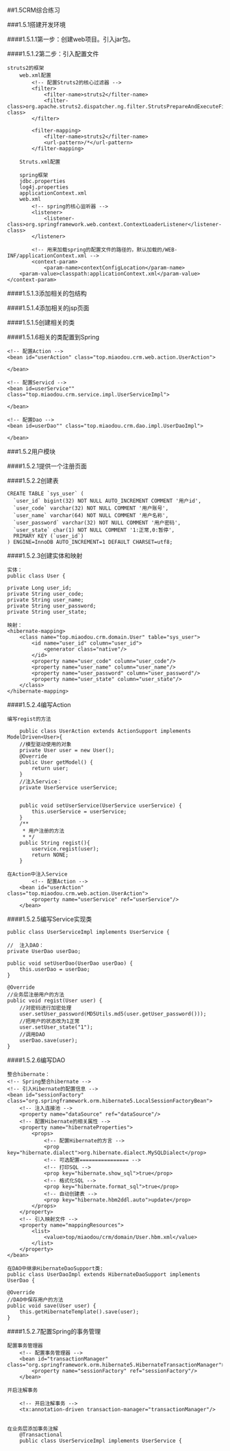 ##1.5CRM综合练习

###1.5.1搭建开发环境

####1.5.1.1第一步：创建web项目。引入jar包。

####1.5.1.2第二步：引入配置文件

	struts2的框架
		web.xml配置
			<!-- 配置Struts2的核心过滤器 -->
		 	<filter>
		 		<filter-name>struts2</filter-name>
		 		<filter-class>org.apache.struts2.dispatcher.ng.filter.StrutsPrepareAndExecuteFilter</filter-class>
		 	</filter> 
		 	
		 	<filter-mapping>
		 		<filter-name>struts2</filter-name>
		 		<url-pattern>/*</url-pattern>
		 	</filter-mapping>

		Struts.xml配置
			
		spring框架
		jdbc.properties		
		log4j.properties
		applicationContext.xml
		web.xml
			<!-- spring的核心监听器 -->
		  	<listener>
		  		<listener-class>org.springframework.web.context.ContextLoaderListener</listener-class>
		  	</listener>
		  
		  	<!-- 用来加载spring的配置文件的路径的，默认加载的/WEB-INF/applicationContext.xml -->
		  	<context-param>
		  		<param-name>contextConfigLocation</param-name>
		<param-value>classpath:applicationContext.xml</param-value>
  	</context-param>
####1.5.1.3添加相关的包结构

####1.5.1.4添加相关的jsp页面

####1.5.1.5创建相关的类



####1.5.1.6相关的类配置到Spring

	<!-- 配置Action -->
	<bean id="userAction" class="top.miaodou.crm.web.action.UserAction">
	
	</bean>
	
	<!-- 配置Servicd -->
	<bean id=userService"" class="top.miaodou.crm.service.impl.UserServiceImpl">
	
	</bean>
	
	<!-- 配置Dao -->
	<bean id=userDao"" class="top.miaodou.crm.dao.impl.UserDaoImpl">
	
	</bean>

###1.5.2用户模块

####1.5.2.1提供一个注册页面

####1.5.2.2创建表

	CREATE TABLE `sys_user` (
	  `user_id` bigint(32) NOT NULL AUTO_INCREMENT COMMENT '用户id',
	  `user_code` varchar(32) NOT NULL COMMENT '用户账号',
	  `user_name` varchar(64) NOT NULL COMMENT '用户名称',
	  `user_password` varchar(32) NOT NULL COMMENT '用户密码',
	  `user_state` char(1) NOT NULL COMMENT '1:正常,0:暂停',
	  PRIMARY KEY (`user_id`)
	) ENGINE=InnoDB AUTO_INCREMENT=1 DEFAULT CHARSET=utf8;
	
####1.5.2.3创建实体和映射

	实体：
	public class User {
	
	private Long user_id;
	private String user_code;
	private String user_name;
	private String user_password;
	private String user_state;

	映射：
	<hibernate-mapping>
		<class name="top.miaodou.crm.domain.User" table="sys_user">
			<id name="user_id" column="user_id">
				<generator class="native"/>	
			</id>
			<property name="user_code" column="user_code"/>
			<property name="user_name" column="user_name"/>
			<property name="user_password" column="user_password"/>
			<property name="user_state" column="user_state"/>
		</class>
	</hibernate-mapping>

####1.5.2.4编写Action

	编写regist的方法

		public class UserAction extends ActionSupport implements ModelDriven<User>{
		//模型驱动使用的对象
		private User user = new User();
		@Override
		public User getModel() {
			return user;
		}	
		//注入Service：
		private UserService userService;
	
	
		public void setUserService(UserService userService) {
			this.userService = userService;
		}
		/**
		 * 用户注册的方法
		 * */
		public String regist(){
			uservice.regist(user);	
			return NONE;
		}
	
	在Action中注入Service
			<!-- 配置Action -->
		<bean id="userAction" class="top.miaodou.crm.web.action.UserAction">
			<property name="userService" ref="userService"/>
		</bean>

####1.5.2.5编写Service实现类

	public class UserServiceImpl implements UserService {
	
	//	注入DAO：
	private UserDao userDao;

	public void setUserDao(UserDao userDao) {
		this.userDao = userDao;
	}

	@Override
	//业务层注册用户的方法
	public void regist(User user) {
		//对密码进行加密处理
		user.setUser_password(MD5Utils.md5(user.getUser_password()));
		//把用户的状态改为1正常
		user.setUser_state("1");		
		//调用DAO
		userDao.save(user);
	}

####1.5.2.6编写DAO

	整合hibernate：
	<!-- Spring整合hibernate -->
	<!-- 引入Hibernate的配置信息 -->
	<bean id="sessionFactory" class="org.springframework.orm.hibernate5.LocalSessionFactoryBean">
		<!-- 注入连接池 -->
		<property name="dataSource" ref="dataSource"/>
		<!-- 配置Hibernate的相关属性 -->
		<property name="hibernateProperties">
			<props>
				<!-- 配置Hibernate的方言 -->
				<prop key="hibernate.dialect">org.hibernate.dialect.MySQLDialect</prop>			
				<!-- 可选配置================ -->
				<!-- 打印SQL -->
				<prop key="hibernate.show_sql">true</prop>
				<!-- 格式化SQL -->
				<prop key="hibernate.format_sql">true</prop>
				<!-- 自动创建表 -->
				<prop key="hibernate.hbm2ddl.auto">update</prop>
			</props>
		</property>
		<!-- 引入映射文件 -->
		<property name="mappingResources">
			<list>
				<value>top/miaodou/crm/domain/User.hbm.xml</value>
			</list>
		</property>
	</bean>

	在DAO中继承HibernateDaoSupport类:
	public class UserDaoImpl extends HibernateDaoSupport implements UserDao {

	@Override
	//DAO中保存用户的方法
	public void save(User user) {
		this.getHibernateTemplate().save(user);
	}
	
####1.5.2.7配置Spring的事务管理

	配置事务管理器
		<!-- 配置事务管理器 -->
		<bean id="transactionManager" class="org.springframework.orm.hibernate5.HibernateTransactionManager">
			<property name="sessionFactory" ref="sessionFactory"/>
		</bean>

	开启注解事务
		
		<!-- 开启注解事务 -->
		<tx:annotation-driven transaction-manager="transactionManager"/>


	在业务层添加事务注解
		@Transactional
		public class UserServiceImpl implements UserService {



